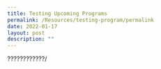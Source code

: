 ```yaml
---
title: Testing Upcoming Programs
permalink: /Resources/testing-program/permalink
date: 2022-01-17
layout: post
description: ""
---
```

????????????/